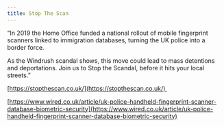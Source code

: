 ```yaml
---
title: Stop The Scan
---
```

“In 2019 the Home Office funded a national rollout of mobile fingerprint scanners linked to immigration databases, turning the UK police into a border force.

As the Windrush scandal shows, this move could lead to mass detentions and deportations. Join us to Stop the Scandal, before it hits your local streets.”

[https://stopthescan.co.uk/](https://stopthescan.co.uk/) 

[https://www.wired.co.uk/article/uk-police-handheld-fingerprint-scanner-database-biometric-security](https://www.wired.co.uk/article/uk-police-handheld-fingerprint-scanner-database-biometric-security)